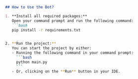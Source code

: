 ```markdown
## How to Use the Bot?

1. **Install all required packages:**
   Open your command prompt and run the following command:
   ```bash
   pip install -r requirements.txt
   

2. **Run the project:**
   You can start the project by either:
   - Running the following command in your command prompt:
     ```bash
     python main.py
     ```
   - Or, clicking on the **Run** button in your IDE.
```
